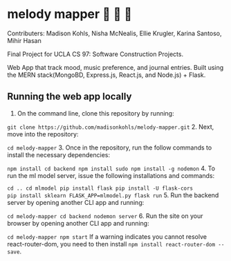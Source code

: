 # melody mapper :musical_note: :memo: :seedling:
Contributers: Madison Kohls, Nisha McNealis, Ellie Krugler, Karina Santoso, Mihir Hasan

Final Project for UCLA CS 97: Software Construction Projects.

Web App that track mood, music preference, and journal entries. Built using the MERN stack(MongoBD, Express.js, React.js, and Node.js) + Flask.

## Running the web app locally
1. On the command line, clone this repository by running:

`git clone https://github.com/madisonkohls/melody-mapper.git`
2. Next, move into the repository:

`cd melody-mapper`
3. Once in the repository, run the follow commands to install the necessary dependencies:

`npm install
cd backend
npm install
sudo npm install -g nodemon`
4. To run the ml model server, issue the following installations and commands:

`cd ..
cd mlmodel
pip install flask
pip install -U flask-cors		
pip install sklearn
FLASK_APP=mlmodel.py flask run`
5. Run the backend server by opening another CLI app and running:

`cd melody-mapper
cd backend
nodemon server`
6. Run the site on your browser by opening another CLI app and running:

`cd melody-mapper
npm start`
If a warning indicates you cannot resolve react-router-dom, you need to then install `npm install react-router-dom --save`.
